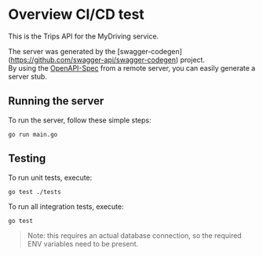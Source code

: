 # Overview CI/CD test

This is the Trips API for the MyDriving service.

The server was generated by the [swagger-codegen]
(https://github.com/swagger-api/swagger-codegen) project.  
By using the [OpenAPI-Spec](https://github.com/OAI/OpenAPI-Specification) from a remote server, you can easily generate a server stub.

## Running the server

To run the server, follow these simple steps:

```shell
go run main.go
```

## Testing

To run unit tests, execute:

```shell
go test ./tests
```

To run all integration tests, execute:

```shell
go test
```

> Note: this requires an actual database connection, so the required ENV variables need to be present.
